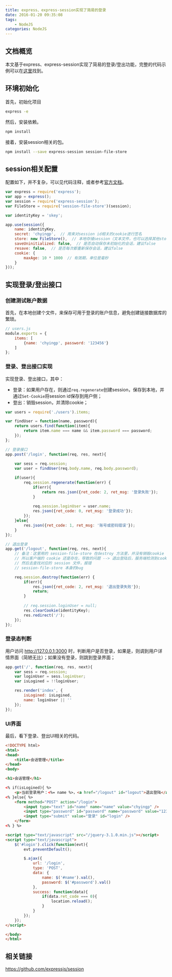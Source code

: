 ```yaml
---
title: express、express-session实现了简易的登录
date: 2016-01-20 09:35:08
tags: 
    - NodeJS
categories: NodeJS
---
```

## 文档概览

本文基于express、express-session实现了简易的登录/登出功能，完整的代码示例可以在[这里](https://github.com/chyingp/nodejs-learning-guide/tree/master/examples/2016.12.06-session)找到。

## 环境初始化

首先，初始化项目

```bash
express -e
```

然后，安装依赖。

```bash
npm install
```

接着，安装session相关的包。

```bash
npm install --save express-session session-file-store
```

## session相关配置

配置如下，并不复杂，可以见代码注释，或者参考[官方文档](https://github.com/expressjs/session#options)。

```js
var express = require('express');
var app = express();
var session = require('express-session');
var FileStore = require('session-file-store')(session);

var identityKey = 'skey';

app.use(session({
    name: identityKey,
    secret: 'chyingp',  // 用来对session id相关的cookie进行签名
    store: new FileStore(),  // 本地存储session（文本文件，也可以选择其他store，比如redis的）
    saveUninitialized: false,  // 是否自动保存未初始化的会话，建议false
    resave: false,  // 是否每次都重新保存会话，建议false
    cookie: {
        maxAge: 10 * 1000  // 有效期，单位是毫秒
    }
}));
```

## 实现登录/登出接口

### 创建测试账户数据

首先，在本地创建个文件，来保存可用于登录的账户信息，避免创建链接数据库的繁琐。

```js
// users.js
module.exports = {
    items: [
        {name: 'chyingp', password: '123456'}
    ]
};
```

### 登录、登出接口实现

实现登录、登出接口，其中：

* 登录：如果用户存在，则通过`req.regenerate`创建session，保存到本地，并通过`Set-Cookie`将session id保存到用户侧；
* 登出：销毁session，并清除cookie；

```js
var users = require('./users').items;

var findUser = function(name, password){
    return users.find(function(item){
        return item.name === name && item.password === password;
    });
};

// 登录接口
app.post('/login', function(req, res, next){
    
    var sess = req.session;
    var user = findUser(req.body.name, req.body.password);

    if(user){
        req.session.regenerate(function(err) {
            if(err){
                return res.json({ret_code: 2, ret_msg: '登录失败'});                
            }
            
            req.session.loginUser = user.name;
            res.json({ret_code: 0, ret_msg: '登录成功'});                           
        });
    }else{
        res.json({ret_code: 1, ret_msg: '账号或密码错误'});
    }   
});

// 退出登录
app.get('/logout', function(req, res, next){
    // 备注：这里用的 session-file-store 在destroy 方法里，并没有销毁cookie
    // 所以客户端的 cookie 还是存在，导致的问题 --> 退出登陆后，服务端检测到cookie
    // 然后去查找对应的 session 文件，报错
    // session-file-store 本身的bug    

    req.session.destroy(function(err) {
        if(err){
            res.json({ret_code: 2, ret_msg: '退出登录失败'});
            return;
        }
        
        // req.session.loginUser = null;
        res.clearCookie(identityKey);
        res.redirect('/');
    });
});
```

### 登录态判断

用户访问 http://127.0.0.1:3000 时，判断用户是否登录，如果是，则调到用户详情界面（简陋无比）；如果没有登录，则跳到登录界面；

```js
app.get('/', function(req, res, next){
    var sess = req.session;
    var loginUser = sess.loginUser;
    var isLogined = !!loginUser;

    res.render('index', {
        isLogined: isLogined,
        name: loginUser || ''
    });
});

```

### UI界面

最后，看下登录、登出UI相关的代码。

```html
<!DOCTYPE html>
<html>
<head>
    <title>会话管理</title>
</head>
<body>

<h1>会话管理</h1>

<% if(isLogined){ %>
    <p>当前登录用户：<%= name %>，<a href="/logout" id="logout">退出登陆</a></p>
<% }else{ %>
    <form method="POST" action="/login">
        <input type="text" id="name" name="name" value="chyingp" />
        <input type="password" id="password" name="password" value="123456" />
        <input type="submit" value="登录" id="login" />
    </form>
<% } %> 

<script type="text/javascript" src="/jquery-3.1.0.min.js"></script>
<script type="text/javascript">
    $('#login').click(function(evt){
        evt.preventDefault();

        $.ajax({
            url: '/login',
            type: 'POST',
            data: {
                name: $('#name').val(),
                password: $('#password').val()
            },
            success: function(data){
                if(data.ret_code === 0){
                    location.reload();
                }   
            }
        });
    });
</script>

</body>
</html>
```

## 相关链接

https://github.com/expressjs/session